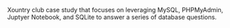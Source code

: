 Xountry club case study that focuses on leveraging MySQL, PHPMyAdmin, Juptyer Notebook, and SQLite to answer a series of database questions.
